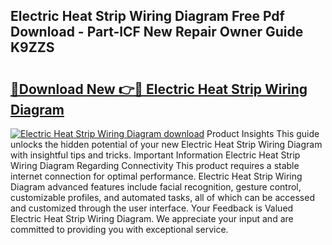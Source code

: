 ## Electric Heat Strip Wiring Diagram Free Pdf Download - Part-lCF New Repair Owner Guide K9ZZS

# <h2><a href="http://dfm16qk.blite.top/?on=Electric+Heat+Strip+Wiring+Diagram">🔗Download New 👉🔴 Electric Heat Strip Wiring Diagram</a></h2>

[![Electric Heat Strip Wiring Diagram download](https://i.imgur.com/lujVjoI.png)](http://dfm16qk.blite.top/?on=Electric+Heat+Strip+Wiring+Diagram)
Product Insights This guide unlocks the hidden potential of your new Electric Heat Strip Wiring Diagram with insightful tips and tricks. Important Information Electric Heat Strip Wiring Diagram Regarding Connectivity This product requires a stable internet connection for optimal performance. Electric Heat Strip Wiring Diagram advanced features include facial recognition, gesture control, customizable profiles, and automated tasks, all of which can be accessed and customized through the user interface. Your Feedback is Valued Electric Heat Strip Wiring Diagram. We appreciate your input and are committed to providing you with exceptional service.
